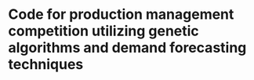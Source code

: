 # Code for production management competition utilizing genetic algorithms and demand forecasting techniques
